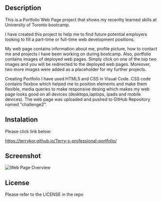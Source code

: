 ## Description

This is a Portfolio Web Page project that shows my recenlty learned skills at University of Toronto bootcamp.

I have created this project to help me to find future potential employers looking to fill a part-time or full-time web development positions.

My web page contains information about me, profile picture, how to contact me and projects I have been working on during bootcamp. Also, portfolio contains images of deployed web pages. Simply click on one of the top two images and you will be redirected to the deployed web pages. Moreover, two more images were added as a placeholder for my further projects.

Creating Portfolio I have used HTML5 and CSS in Visual Code. CSS code contains flexbox which helped me to position elements and make them flexible, media queries to make responsive desing which makes my web page looks good on all devices (desktops,laptops, ipads and mobile devices). The web page was uploaded and pushed to GitHub Repository named "challenge2".


## Instalation

Please click link below:

https://terrykor.github.io/Terry-s-professional-portfolio/


## Screenshot

![Web Page Overview](./assets/images/personal_portfolio_screenshot_updated.png "Web Page Overview")


## License

Please refer to the LICENSE in the repo




